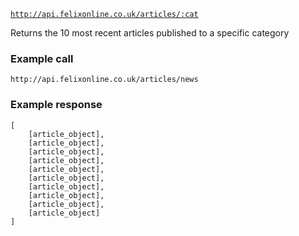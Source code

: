 <code>http://api.felixonline.co.uk/articles/:cat</code>

Returns the 10 most recent articles published to a specific category

### Example call
`http://api.felixonline.co.uk/articles/news`

### Example response
    [
        [article_object],
        [article_object],
        [article_object],
        [article_object],
        [article_object],
        [article_object],
        [article_object],
        [article_object],
        [article_object],
        [article_object]
    ]
